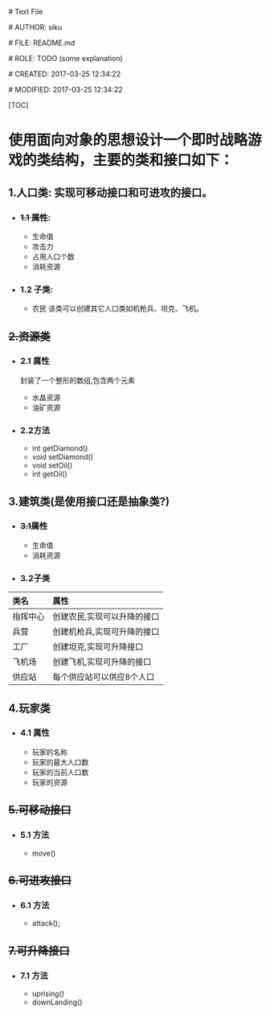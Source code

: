 \# Text File

\# AUTHOR:   siku

\# FILE:     README.md

\# ROLE:     TODO (some explanation)

\# CREATED:  2017-03-25 12:34:22

\# MODIFIED: 2017-03-25 12:34:22

[TOC]

# 使用面向对象的思想设计一个即时战略游戏的类结构，主要的类和接口如下：

## 1.人口类: 实现可移动接口和可进攻的接口。
+ ### ~~1.1 属性~~:
  + 生命值
  + 攻击力
  + 占用人口个数
  + 消耗资源

+ ### 1.2 子类:
  + 农民 该类可以创建其它人口类如机枪兵、坦克、飞机。

## ~~2.资源类~~

+ ### 2.1 属性
  封装了一个整形的数组,包含两个元素

  +  水晶资源
  +  油矿资源

+ ### 2.2方法
  +  int getDiamond()
  +  void  setDiamond()
  +  void setOil()
  +  int getOil()

## 3.建筑类(是使用接口还是抽象类?)
+ ### ~~3.1属性~~
  +  生命值
  +  消耗资源
+ ### 3.2子类

|类名|属性|
|:-| :-|
|指挥中心|创建农民,实现可以升降的接口|
|兵营|创建机枪兵,实现可升降的接口|
|工厂|创建坦克,实现可升降接口|
|飞机场|创建飞机,实现可升降的接口|
|供应站|每个供应站可以供应8个人口|


## 4.玩家类
+ ### 4.1 属性
  +  玩家的名称
  +  玩家的最大人口数
  +  玩家的当前人口数
  +  玩家的资源

## ~~5.可移动接口~~
+ ### 5.1 方法
  +  move()

## ~~6.可进攻接口~~
+ ### 6.1 方法
  +  attack();

## ~~7.可升降接口~~
+ ### 7.1 方法
  +  uprising()
  +  downLanding()
